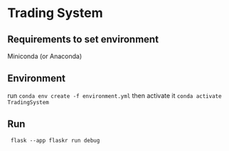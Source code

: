 # Trading System

## Requirements to set environment
  Miniconda (or Anaconda)

## Environment 
  run `conda env create -f environment.yml`
  then activate it 
  `conda activate TradingSystem`

## Run 
  ` flask --app flaskr run debug`
